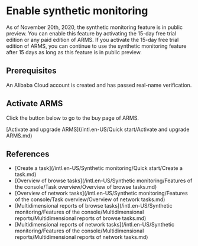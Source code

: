 # Enable synthetic monitoring

As of November 20th, 2020, the synthetic monitoring feature is in public preview. You can enable this feature by activating the 15-day free trial edition or any paid edition of ARMS. If you activate the 15-day free trial edition of ARMS, you can continue to use the synthetic monitoring feature after 15 days as long as this feature is in public preview.

## Prerequisites

An Alibaba Cloud account is created and has passed real-name verification.

## Activate ARMS

Click the button below to go to the buy page of ARMS.

[Activate and upgrade ARMS](/intl.en-US/Quick start/Activate and upgrade ARMS.md)

## References

-   [Create a task](/intl.en-US/Synthetic monitoring/Quick start/Create a task.md)
-   [Overview of browse tasks](/intl.en-US/Synthetic monitoring/Features of the console/Task overview/Overview of browse tasks.md)
-   [Overview of network tasks](/intl.en-US/Synthetic monitoring/Features of the console/Task overview/Overview of network tasks.md)
-   [Multidimensional reports of browse tasks](/intl.en-US/Synthetic monitoring/Features of the console/Multidimensional reports/Multidimensional reports of browse tasks.md)
-   [Multidimensional reports of network tasks](/intl.en-US/Synthetic monitoring/Features of the console/Multidimensional reports/Multidimensional reports of network tasks.md)


